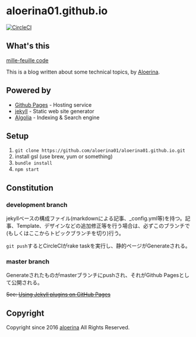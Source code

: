 # aloerina01.github.io

[![CircleCI](https://circleci.com/gh/aloerina01/aloerina01.github.io/tree/development.svg?style=svg)](https://circleci.com/gh/aloerina01/aloerina01.github.io/tree/development)


## What's this
[mille-feuille code](https://aloerina01.github.io/)

This is a blog written about some technical topics, by [Aloerina](https://twitter.com/aloerina_).


## Powered by

* [Github Pages](https://pages.github.com/) - Hosting service
* [jekyll](https://jekyllrb.com/) - Static web site generator
* [Algolia](https://www.algolia.com/) - Indexing & Search engine


## Setup

1. `git clone https://github.com/aloerina01/aloerina01.github.io.git`
2. install gsl (use brew, yum or something)
2. `bundle install`
3. `npm start`


## Constitution

### development branch
jekyllベースの構成ファイル(markdownによる記事、_config.yml等)を持つ。記事、Template、デザインなどの追加修正等を行う場合は、必ずこのブランチで(もしくはここからトピックブランチを切り)行う。

`git push`するとCircleCIがrake taskを実行し、静的ページがGenerateされる。



### master branch

Generateされたものがmasterブランチにpushされ、それがGithub Pagesとして公開される。


~~See: [Using Jekyll plugins on GitHub Pages](http://ixti.net/software/2013/01/28/using-jekyll-plugins-on-github-pages.html)~~


## Copyright

Copyright since 2016 [aloerina](https://twitter.com/aloerina_) All Rights Reserved.
